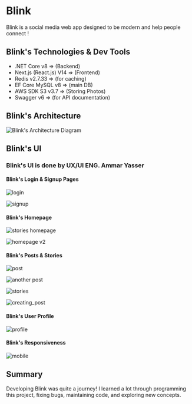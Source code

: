 # Blink
Blink is a social media web app designed to be modern and help people connect !

## Blink's Technologies & Dev Tools
- .NET Core v8 => (Backend)
- Next.js (React.js) V14 => (Frontend)
- Redis v2.7.33 => (for caching)
- EF Core MySQL v8 => (main DB)
- AWS SDK S3 v3.7 => (Storing Photos)
- Swagger v6 => (for API documentation)

## Blink's Architecture
![Blink's Architecture Diagram](https://github.com/MoamenZyan/Blink/assets/114372355/2818686d-121a-4692-b88b-d7bd62547959)

## Blink's UI
### Blink's UI is done by UX/UI ENG. Ammar Yasser

#### Blink's Login & Signup Pages
![login](https://github.com/MoamenZyan/Blink/assets/114372355/0d024de1-d6b0-4fc0-a284-feac37a08af9)

![signup](https://github.com/MoamenZyan/Blink/assets/114372355/335ed122-75ab-4ee9-80e0-09b7861608ce)

#### Blink's Homepage
![stories   homepage](https://github.com/MoamenZyan/Blink/assets/114372355/711735da-7404-4458-99da-497634e29bc2)

![homepage v2](https://github.com/MoamenZyan/Blink/assets/114372355/bd60c944-6cf3-40a0-9a01-09cf215ac798)

#### Blink's Posts & Stories
![post](https://github.com/MoamenZyan/Blink/assets/114372355/b0b39ff1-ec63-4fc2-b26e-59afb6ca7bfa)

![another post](https://github.com/MoamenZyan/Blink/assets/114372355/e506e61c-b9e1-40dd-9830-00e634434dd5)

![stories](https://github.com/MoamenZyan/Blink/assets/114372355/2f92ef43-e3c8-4603-a122-1f4446d111ab)

![creating_post](https://github.com/MoamenZyan/Blink/assets/114372355/a049a0a7-60ce-4e1e-b73d-8e9674401ffd)


#### Blink's User Profile
![profile](https://github.com/MoamenZyan/Blink/assets/114372355/5b44ef44-91af-4b7c-bc54-1b26ec793014)

#### Blink's Responsiveness
![mobile](https://github.com/MoamenZyan/Blink/assets/114372355/8ce2ca8f-6d81-4788-87b5-9c4505911ceb)


## Summary
Developing Blink was quite a journey! I learned a lot through programming this project, fixing bugs, maintaining code, and exploring new concepts.

